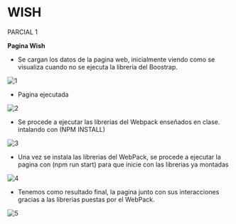 # WISH


PARCIAL 1

**Pagina Wish**

                                                                 
 
- Se cargan los datos de la pagina web, inicialmente viendo como se visualiza cuando no se ejecuta la libreria del Boostrap. 

![1](https://user-images.githubusercontent.com/61033465/87610176-3e59fe00-c6ca-11ea-982b-3a4872a8f152.png)

- Pagina ejecutada

![2](https://user-images.githubusercontent.com/61033465/87610224-647f9e00-c6ca-11ea-85e2-862fc4f6628c.png)

- Se procede a ejecutar las librerias del Webpack enseñados en clase.
intalando con (NPM INSTALL)

![3](https://user-images.githubusercontent.com/61033465/87610399-e079e600-c6ca-11ea-8f22-c1b19b5a75ab.png)

- Una vez se instala las librerias del WebPack, se procede a ejecutar la pagina con (npm run start) para que inicie con las librerias ya montadas

![4](https://user-images.githubusercontent.com/61033465/87610428-eec80200-c6ca-11ea-9929-2f01036481ee.png)

- Tenemos como resultado final, la pagina junto con sus interacciones gracias a las librerias puestas por el WebPack.

![5](https://user-images.githubusercontent.com/61033465/87610696-aceb8b80-c6cb-11ea-87ee-6b16d0f20b92.png)
